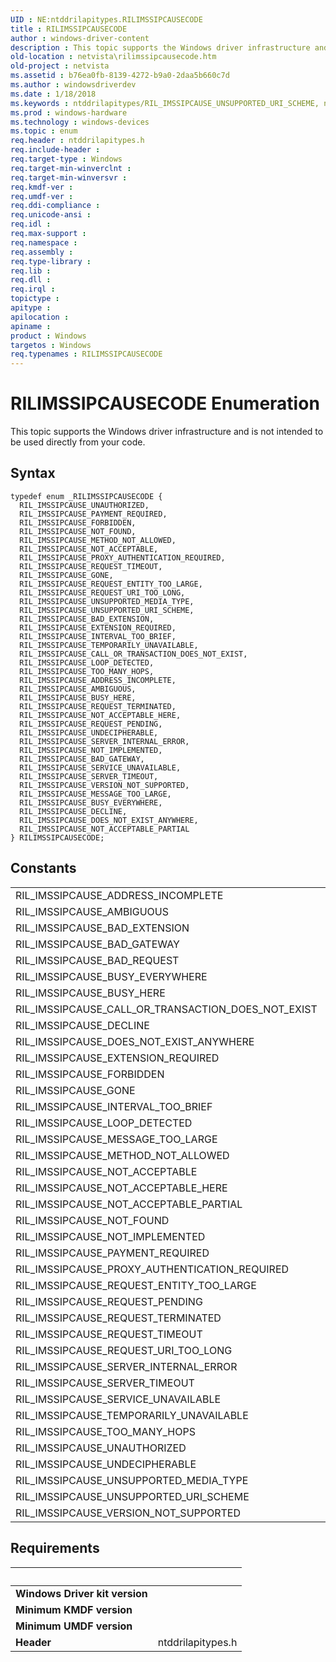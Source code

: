 ```yaml
---
UID : NE:ntddrilapitypes.RILIMSSIPCAUSECODE
title : RILIMSSIPCAUSECODE
author : windows-driver-content
description : This topic supports the Windows driver infrastructure and is not intended to be used directly from your code.
old-location : netvista\rilimssipcausecode.htm
old-project : netvista
ms.assetid : b76ea0fb-8139-4272-b9a0-2daa5b660c7d
ms.author : windowsdriverdev
ms.date : 1/18/2018
ms.keywords : ntddrilapitypes/RIL_IMSSIPCAUSE_UNSUPPORTED_URI_SCHEME, ntddrilapitypes/RIL_IMSSIPCAUSE_MESSAGE_TOO_LARGE, ntddrilapitypes/RIL_IMSSIPCAUSE_SERVER_INTERNAL_ERROR, ntddrilapitypes/RIL_IMSSIPCAUSE_DECLINE, ntddrilapitypes/RIL_IMSSIPCAUSE_NOT_FOUND, ntddrilapitypes/RIL_IMSSIPCAUSE_REQUEST_ENTITY_TOO_LARGE, ntddrilapitypes/RIL_IMSSIPCAUSE_UNDECIPHERABLE, ntddrilapitypes/RIL_IMSSIPCAUSE_PAYMENT_REQUIRED, RIL_IMSSIPCAUSE_CALL_OR_TRANSACTION_DOES_NOT_EXIST, RIL_IMSSIPCAUSE_VERSION_NOT_SUPPORTED, RIL_IMSSIPCAUSE_REQUEST_TERMINATED, RIL_IMSSIPCAUSE_TOO_MANY_HOPS, ntddrilapitypes/RIL_IMSSIPCAUSE_VERSION_NOT_SUPPORTED, RIL_IMSSIPCAUSE_INTERVAL_TOO_BRIEF, RIL_IMSSIPCAUSE_REQUEST_ENTITY_TOO_LARGE, RIL_IMSSIPCAUSE_SERVER_TIMEOUT, ntddrilapitypes/RILIMSSIPCAUSECODE, RIL_IMSSIPCAUSE_UNSUPPORTED_URI_SCHEME, RIL_IMSSIPCAUSE_PAYMENT_REQUIRED, ntddrilapitypes/RIL_IMSSIPCAUSE_REQUEST_PENDING, RIL_IMSSIPCAUSE_METHOD_NOT_ALLOWED, ntddrilapitypes/RIL_IMSSIPCAUSE_METHOD_NOT_ALLOWED, ntddrilapitypes/RIL_IMSSIPCAUSE_REQUEST_URI_TOO_LONG, ntddrilapitypes/RIL_IMSSIPCAUSE_FORBIDDEN, ntddrilapitypes/RIL_IMSSIPCAUSE_ADDRESS_INCOMPLETE, ntddrilapitypes/RIL_IMSSIPCAUSE_PROXY_AUTHENTICATION_REQUIRED, RIL_IMSSIPCAUSE_AMBIGUOUS, ntddrilapitypes/RIL_IMSSIPCAUSE_REQUEST_TIMEOUT, RIL_IMSSIPCAUSE_NOT_ACCEPTABLE_HERE, RIL_IMSSIPCAUSE_UNAUTHORIZED, RIL_IMSSIPCAUSE_BUSY_HERE, RIL_IMSSIPCAUSE_REQUEST_PENDING, RIL_IMSSIPCAUSE_DECLINE, ntddrilapitypes/RIL_IMSSIPCAUSE_NOT_ACCEPTABLE_PARTIAL, RIL_IMSSIPCAUSE_NOT_ACCEPTABLE, ntddrilapitypes/RIL_IMSSIPCAUSE_UNSUPPORTED_MEDIA_TYPE, ntddrilapitypes/RIL_IMSSIPCAUSE_TEMPORARILY_UNAVAILABLE, RIL_IMSSIPCAUSE_ADDRESS_INCOMPLETE, ntddrilapitypes/RIL_IMSSIPCAUSE_NOT_ACCEPTABLE, RILIMSSIPCAUSECODE enumeration [Network Drivers Starting with Windows Vista], ntddrilapitypes/RIL_IMSSIPCAUSE_NOT_IMPLEMENTED, ntddrilapitypes/RIL_IMSSIPCAUSE_EXTENSION_REQUIRED, ntddrilapitypes/RIL_IMSSIPCAUSE_AMBIGUOUS, RIL_IMSSIPCAUSE_NOT_ACCEPTABLE_PARTIAL, RIL_IMSSIPCAUSE_SERVER_INTERNAL_ERROR, ntddrilapitypes/RIL_IMSSIPCAUSE_INTERVAL_TOO_BRIEF, ntddrilapitypes/RIL_IMSSIPCAUSE_SERVICE_UNAVAILABLE, ntddrilapitypes/RIL_IMSSIPCAUSE_TOO_MANY_HOPS, ntddrilapitypes/RIL_IMSSIPCAUSE_NOT_ACCEPTABLE_HERE, RIL_IMSSIPCAUSE_NOT_IMPLEMENTED, ntddrilapitypes/RIL_IMSSIPCAUSE_REQUEST_TERMINATED, RIL_IMSSIPCAUSE_REQUEST_TIMEOUT, ntddrilapitypes/RIL_IMSSIPCAUSE_LOOP_DETECTED, ntddrilapitypes/RIL_IMSSIPCAUSE_CALL_OR_TRANSACTION_DOES_NOT_EXIST, ntddrilapitypes/RIL_IMSSIPCAUSE_SERVER_TIMEOUT, RIL_IMSSIPCAUSE_SERVICE_UNAVAILABLE, ntddrilapitypes/RIL_IMSSIPCAUSE_DOES_NOT_EXIST_ANYWHERE, RIL_IMSSIPCAUSE_PROXY_AUTHENTICATION_REQUIRED, RIL_IMSSIPCAUSE_DOES_NOT_EXIST_ANYWHERE, RIL_IMSSIPCAUSE_REQUEST_URI_TOO_LONG, ntddrilapitypes/RIL_IMSSIPCAUSE_BAD_EXTENSION, ntddrilapitypes/RIL_IMSSIPCAUSE_BAD_GATEWAY, RIL_IMSSIPCAUSE_FORBIDDEN, RIL_IMSSIPCAUSE_UNSUPPORTED_MEDIA_TYPE, RIL_IMSSIPCAUSE_UNDECIPHERABLE, ntddrilapitypes/RIL_IMSSIPCAUSE_GONE, RILIMSSIPCAUSECODE, RIL_IMSSIPCAUSE_BAD_GATEWAY, RIL_IMSSIPCAUSE_MESSAGE_TOO_LARGE, RIL_IMSSIPCAUSE_BAD_EXTENSION, RIL_IMSSIPCAUSE_TEMPORARILY_UNAVAILABLE, ntddrilapitypes/RIL_IMSSIPCAUSE_BUSY_HERE, ntddrilapitypes/RIL_IMSSIPCAUSE_UNAUTHORIZED, RIL_IMSSIPCAUSE_GONE, RIL_IMSSIPCAUSE_EXTENSION_REQUIRED, RIL_IMSSIPCAUSE_BUSY_EVERYWHERE, netvista.rilimssipcausecode, ntddrilapitypes/RIL_IMSSIPCAUSE_BUSY_EVERYWHERE, RIL_IMSSIPCAUSE_NOT_FOUND, RIL_IMSSIPCAUSE_LOOP_DETECTED
ms.prod : windows-hardware
ms.technology : windows-devices
ms.topic : enum
req.header : ntddrilapitypes.h
req.include-header : 
req.target-type : Windows
req.target-min-winverclnt : 
req.target-min-winversvr : 
req.kmdf-ver : 
req.umdf-ver : 
req.ddi-compliance : 
req.unicode-ansi : 
req.idl : 
req.max-support : 
req.namespace : 
req.assembly : 
req.type-library : 
req.lib : 
req.dll : 
req.irql : 
topictype : 
apitype : 
apilocation : 
apiname : 
product : Windows
targetos : Windows
req.typenames : RILIMSSIPCAUSECODE
---
```


# RILIMSSIPCAUSECODE Enumeration
This topic supports the Windows driver infrastructure and is not intended to be used directly from your code.

## Syntax
````
typedef enum _RILIMSSIPCAUSECODE { 
  RIL_IMSSIPCAUSE_UNAUTHORIZED,
  RIL_IMSSIPCAUSE_PAYMENT_REQUIRED,
  RIL_IMSSIPCAUSE_FORBIDDEN,
  RIL_IMSSIPCAUSE_NOT_FOUND,
  RIL_IMSSIPCAUSE_METHOD_NOT_ALLOWED,
  RIL_IMSSIPCAUSE_NOT_ACCEPTABLE,
  RIL_IMSSIPCAUSE_PROXY_AUTHENTICATION_REQUIRED,
  RIL_IMSSIPCAUSE_REQUEST_TIMEOUT,
  RIL_IMSSIPCAUSE_GONE,
  RIL_IMSSIPCAUSE_REQUEST_ENTITY_TOO_LARGE,
  RIL_IMSSIPCAUSE_REQUEST_URI_TOO_LONG,
  RIL_IMSSIPCAUSE_UNSUPPORTED_MEDIA_TYPE,
  RIL_IMSSIPCAUSE_UNSUPPORTED_URI_SCHEME,
  RIL_IMSSIPCAUSE_BAD_EXTENSION,
  RIL_IMSSIPCAUSE_EXTENSION_REQUIRED,
  RIL_IMSSIPCAUSE_INTERVAL_TOO_BRIEF,
  RIL_IMSSIPCAUSE_TEMPORARILY_UNAVAILABLE,
  RIL_IMSSIPCAUSE_CALL_OR_TRANSACTION_DOES_NOT_EXIST,
  RIL_IMSSIPCAUSE_LOOP_DETECTED,
  RIL_IMSSIPCAUSE_TOO_MANY_HOPS,
  RIL_IMSSIPCAUSE_ADDRESS_INCOMPLETE,
  RIL_IMSSIPCAUSE_AMBIGUOUS,
  RIL_IMSSIPCAUSE_BUSY_HERE,
  RIL_IMSSIPCAUSE_REQUEST_TERMINATED,
  RIL_IMSSIPCAUSE_NOT_ACCEPTABLE_HERE,
  RIL_IMSSIPCAUSE_REQUEST_PENDING,
  RIL_IMSSIPCAUSE_UNDECIPHERABLE,
  RIL_IMSSIPCAUSE_SERVER_INTERNAL_ERROR,
  RIL_IMSSIPCAUSE_NOT_IMPLEMENTED,
  RIL_IMSSIPCAUSE_BAD_GATEWAY,
  RIL_IMSSIPCAUSE_SERVICE_UNAVAILABLE,
  RIL_IMSSIPCAUSE_SERVER_TIMEOUT,
  RIL_IMSSIPCAUSE_VERSION_NOT_SUPPORTED,
  RIL_IMSSIPCAUSE_MESSAGE_TOO_LARGE,
  RIL_IMSSIPCAUSE_BUSY_EVERYWHERE,
  RIL_IMSSIPCAUSE_DECLINE,
  RIL_IMSSIPCAUSE_DOES_NOT_EXIST_ANYWHERE,
  RIL_IMSSIPCAUSE_NOT_ACCEPTABLE_PARTIAL
} RILIMSSIPCAUSECODE;
````

## Constants

<table>

<tr>
<td>RIL_IMSSIPCAUSE_ADDRESS_INCOMPLETE</td>
<td></td>
</tr>

<tr>
<td>RIL_IMSSIPCAUSE_AMBIGUOUS</td>
<td></td>
</tr>

<tr>
<td>RIL_IMSSIPCAUSE_BAD_EXTENSION</td>
<td></td>
</tr>

<tr>
<td>RIL_IMSSIPCAUSE_BAD_GATEWAY</td>
<td></td>
</tr>

<tr>
<td>RIL_IMSSIPCAUSE_BAD_REQUEST</td>
<td></td>
</tr>

<tr>
<td>RIL_IMSSIPCAUSE_BUSY_EVERYWHERE</td>
<td></td>
</tr>

<tr>
<td>RIL_IMSSIPCAUSE_BUSY_HERE</td>
<td></td>
</tr>

<tr>
<td>RIL_IMSSIPCAUSE_CALL_OR_TRANSACTION_DOES_NOT_EXIST</td>
<td></td>
</tr>

<tr>
<td>RIL_IMSSIPCAUSE_DECLINE</td>
<td></td>
</tr>

<tr>
<td>RIL_IMSSIPCAUSE_DOES_NOT_EXIST_ANYWHERE</td>
<td></td>
</tr>

<tr>
<td>RIL_IMSSIPCAUSE_EXTENSION_REQUIRED</td>
<td></td>
</tr>

<tr>
<td>RIL_IMSSIPCAUSE_FORBIDDEN</td>
<td></td>
</tr>

<tr>
<td>RIL_IMSSIPCAUSE_GONE</td>
<td></td>
</tr>

<tr>
<td>RIL_IMSSIPCAUSE_INTERVAL_TOO_BRIEF</td>
<td></td>
</tr>

<tr>
<td>RIL_IMSSIPCAUSE_LOOP_DETECTED</td>
<td></td>
</tr>

<tr>
<td>RIL_IMSSIPCAUSE_MESSAGE_TOO_LARGE</td>
<td></td>
</tr>

<tr>
<td>RIL_IMSSIPCAUSE_METHOD_NOT_ALLOWED</td>
<td></td>
</tr>

<tr>
<td>RIL_IMSSIPCAUSE_NOT_ACCEPTABLE</td>
<td></td>
</tr>

<tr>
<td>RIL_IMSSIPCAUSE_NOT_ACCEPTABLE_HERE</td>
<td></td>
</tr>

<tr>
<td>RIL_IMSSIPCAUSE_NOT_ACCEPTABLE_PARTIAL</td>
<td></td>
</tr>

<tr>
<td>RIL_IMSSIPCAUSE_NOT_FOUND</td>
<td></td>
</tr>

<tr>
<td>RIL_IMSSIPCAUSE_NOT_IMPLEMENTED</td>
<td></td>
</tr>

<tr>
<td>RIL_IMSSIPCAUSE_PAYMENT_REQUIRED</td>
<td></td>
</tr>

<tr>
<td>RIL_IMSSIPCAUSE_PROXY_AUTHENTICATION_REQUIRED</td>
<td></td>
</tr>

<tr>
<td>RIL_IMSSIPCAUSE_REQUEST_ENTITY_TOO_LARGE</td>
<td></td>
</tr>

<tr>
<td>RIL_IMSSIPCAUSE_REQUEST_PENDING</td>
<td></td>
</tr>

<tr>
<td>RIL_IMSSIPCAUSE_REQUEST_TERMINATED</td>
<td></td>
</tr>

<tr>
<td>RIL_IMSSIPCAUSE_REQUEST_TIMEOUT</td>
<td></td>
</tr>

<tr>
<td>RIL_IMSSIPCAUSE_REQUEST_URI_TOO_LONG</td>
<td></td>
</tr>

<tr>
<td>RIL_IMSSIPCAUSE_SERVER_INTERNAL_ERROR</td>
<td></td>
</tr>

<tr>
<td>RIL_IMSSIPCAUSE_SERVER_TIMEOUT</td>
<td></td>
</tr>

<tr>
<td>RIL_IMSSIPCAUSE_SERVICE_UNAVAILABLE</td>
<td></td>
</tr>

<tr>
<td>RIL_IMSSIPCAUSE_TEMPORARILY_UNAVAILABLE</td>
<td></td>
</tr>

<tr>
<td>RIL_IMSSIPCAUSE_TOO_MANY_HOPS</td>
<td></td>
</tr>

<tr>
<td>RIL_IMSSIPCAUSE_UNAUTHORIZED</td>
<td></td>
</tr>

<tr>
<td>RIL_IMSSIPCAUSE_UNDECIPHERABLE</td>
<td></td>
</tr>

<tr>
<td>RIL_IMSSIPCAUSE_UNSUPPORTED_MEDIA_TYPE</td>
<td></td>
</tr>

<tr>
<td>RIL_IMSSIPCAUSE_UNSUPPORTED_URI_SCHEME</td>
<td></td>
</tr>

<tr>
<td>RIL_IMSSIPCAUSE_VERSION_NOT_SUPPORTED</td>
<td></td>
</tr>
</table>


## Requirements
| &nbsp; | &nbsp; |
| ---- |:---- |
| **Windows Driver kit version** |  |
| **Minimum KMDF version** |  |
| **Minimum UMDF version** |  |
| **Header** | ntddrilapitypes.h |